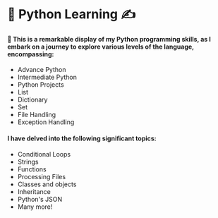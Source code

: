 # 📖 Python Learning ✍️

<h4> 🚀 This is a remarkable display of my Python programming skills, as I embark on a journey to explore various levels of the language, encompassing: </h4>

<ul>
<li>Advance Python</li>
<li>Intermediate Python</li>
<li>Python Projects</li> 

<li>List</li>  
<li>Dictionary</li> 
<li>Set</li>  
<li>File Handling</li>
<li>Exception Handling</li>
</ul>


<h4> I have delved into the following significant topics: </h4>

<ul>
<li>Conditional Loops</li>
<li>Strings</li>
<li>Functions</li>
<li>Processing Files</li> 
<li>Classes and objects</li>
<li>Inheritance</li>   
<li>Python's JSON</li>
<li>Many more!</li>
</ul>
